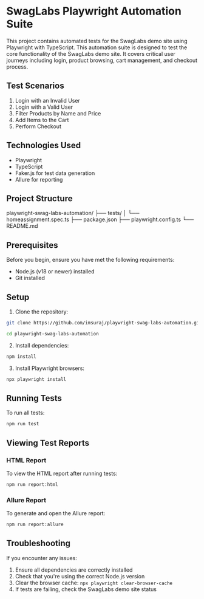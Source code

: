 # SwagLabs Playwright Automation Suite

This project contains automated tests for the SwagLabs demo site using Playwright with TypeScript. This automation suite is designed to test the core functionality of the SwagLabs demo site. It covers critical user journeys including login, product browsing, cart management, and checkout process.

## Test Scenarios

1. Login with an Invalid User
2. Login with a Valid User
3. Filter Products by Name and Price
4. Add Items to the Cart
5. Perform Checkout

## Technologies Used

- Playwright
- TypeScript
- Faker.js for test data generation
- Allure for reporting

## Project Structure

playwright-swag-labs-automation/
├── tests/
│ └── homeassignment.spec.ts
├── package.json
├── playwright.config.ts
└── README.md

## Prerequisites

Before you begin, ensure you have met the following requirements:

- Node.js (v18 or newer) installed
- Git installed

## Setup

1. Clone the repository:

```bash
git clone https://github.com/imsuraj/playwright-swag-labs-automation.git
```

```bash
cd playwright-swag-labs-automation
```

2. Install dependencies:

```bash
npm install
```

3. Install Playwright browsers:

```bash
npx playwright install
```

## Running Tests

To run all tests:

```bash
npm run test
```

## Viewing Test Reports

### HTML Report

To view the HTML report after running tests:

```bash
npm run report:html
```

### Allure Report

To generate and open the Allure report:

```bash
npm run report:allure
```

## Troubleshooting

If you encounter any issues:

1. Ensure all dependencies are correctly installed
2. Check that you're using the correct Node.js version
3. Clear the browser cache: `npx playwright clear-browser-cache`
4. If tests are failing, check the SwagLabs demo site status
